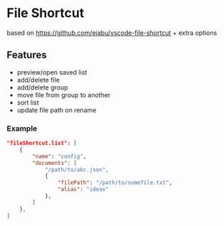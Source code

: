 # File Shortcut

based on https://github.com/ejabu/vscode-file-shortcut + extra options

## Features

- preview/open saved list
- add/delete file
- add/delete group
- move file from group to another
- sort list
- update file path on rename

### Example

```json
"fileShortcut.list": [
    {
        "name": "config",
        "documents": [
            "/path/to/abc.json",
            {
                "filePath": "/path/to/somefile.txt",
                "alias": "ideas"
            },
        ]
    },
]
```
